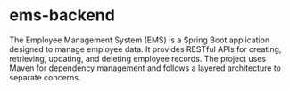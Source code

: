 # ems-backend
The Employee Management System (EMS) is a Spring Boot application designed to manage employee data. It provides RESTful APIs for creating, retrieving, updating, and deleting employee records. The project uses Maven for dependency management and follows a layered architecture to separate concerns. 
